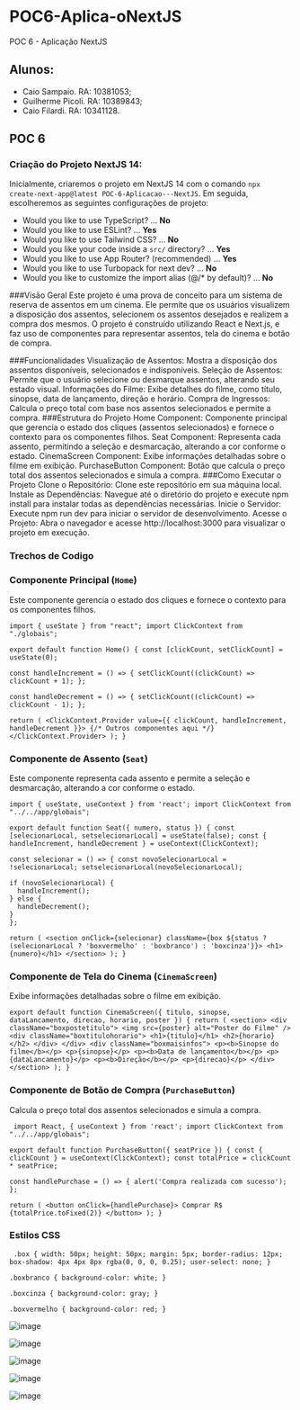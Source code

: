 # POC6-Aplica-oNextJS
POC 6 - Aplicação NextJS

## Alunos:

* Caio Sampaio. RA: 10381053;
* Guilherme Picoli. RA: 10389843;
* Caio Filardi. RA: 10341128.

## POC 6

### **Criação do Projeto NextJS 14**:

Inicialmente, criaremos o projeto em NextJS 14 com o comando `npx create-next-app@latest POC-6-Aplicacao---NextJS`. Em seguida, escolheremos as seguintes configurações de projeto:

- Would you like to use TypeScript? ... **No**
- Would you like to use ESLint? ... **Yes**
- Would you like to use Tailwind CSS? ... **No**
- Would you like your code inside a `src/` directory? ... **Yes**
- Would you like to use App Router? (recommended) ... **Yes**
- Would you like to use Turbopack for next dev? ... **No**
- Would you like to customize the import alias (@/* by default)? ... **No**


###Visão Geral
Este projeto é uma prova de conceito para um sistema de reserva de assentos em um cinema. Ele permite que os usuários visualizem a disposição dos assentos, selecionem os assentos desejados e realizem a compra dos mesmos. O projeto é construído utilizando React e Next.js, e faz uso de componentes para representar assentos, tela do cinema e botão de compra.

###Funcionalidades
Visualização de Assentos: Mostra a disposição dos assentos disponíveis, selecionados e indisponíveis.
Seleção de Assentos: Permite que o usuário selecione ou desmarque assentos, alterando seu estado visual.
Informações do Filme: Exibe detalhes do filme, como título, sinopse, data de lançamento, direção e horário.
Compra de Ingressos: Calcula o preço total com base nos assentos selecionados e permite a compra.
###Estrutura do Projeto
Home Component: Componente principal que gerencia o estado dos cliques (assentos selecionados) e fornece o contexto para os componentes filhos.
Seat Component: Representa cada assento, permitindo a seleção e desmarcação, alterando a cor conforme o estado.
CinemaScreen Component: Exibe informações detalhadas sobre o filme em exibição.
PurchaseButton Component: Botão que calcula o preço total dos assentos selecionados e simula a compra.
###Como Executar o Projeto
Clone o Repositório: Clone este repositório em sua máquina local.
Instale as Dependências: Navegue até o diretório do projeto e execute npm install para instalar todas as dependências necessárias.
Inicie o Servidor: Execute npm run dev para iniciar o servidor de desenvolvimento.
Acesse o Projeto: Abra o navegador e acesse http://localhost:3000 para visualizar o projeto em execução.

### Trechos de Codigo

### Componente Principal (`Home`)

Este componente gerencia o estado dos cliques e fornece o contexto para os componentes filhos.
```
import { useState } from "react"; import ClickContext from "./globais";

export default function Home() { const [clickCount, setClickCount] = useState(0);

const handleIncrement = () => { setClickCount((clickCount) => clickCount + 1); };

const handleDecrement = () => { setClickCount((clickCount) => clickCount - 1); };

return ( <ClickContext.Provider value={{ clickCount, handleIncrement, handleDecrement }}> {/* Outros componentes aqui */} </ClickContext.Provider> ); }
```

### Componente de Assento (`Seat`)

Este componente representa cada assento e permite a seleção e desmarcação, alterando a cor conforme o estado.

```
import { useState, useContext } from 'react'; import ClickContext from "../../app/globais";

export default function Seat({ numero, status }) { const [selecionarLocal, setselecionarLocal] = useState(false); const { handleIncrement, handleDecrement } = useContext(ClickContext);

const selecionar = () => { const novoSelecionarLocal = !selecionarLocal; setselecionarLocal(novoSelecionarLocal);

if (novoSelecionarLocal) {
  handleIncrement();
} else {
  handleDecrement();
}
};

return ( <section onClick={selecionar} className={box ${status ? (selecionarLocal ? 'boxvermelho' : 'boxbranco') : 'boxcinza'}}> <h1>{numero}</h1> </section> ); }
```

### Componente de Tela do Cinema (`CinemaScreen`)

Exibe informações detalhadas sobre o filme em exibição.

```
export default function CinemaScreen({ titulo, sinopse, dataLancamento, direcao, horario, poster }) { return ( <section> <div className="boxpostetitulo"> <img src={poster} alt="Poster do Filme" /> <div className="boxtitulohorario"> <h1>{titulo}</h1> <h2>{horario}</h2> </div> </div> <div className="boxmaisinfos"> <p><b>Sinopse do filme</b></p> <p>{sinopse}</p> <p><b>Data de lançamento</b></p> <p>{dataLancamento}</p> <p><b>Direção</b></p> <p>{direcao}</p> </div> </section> ); }
```

### Componente de Botão de Compra (`PurchaseButton`)

Calcula o preço total dos assentos selecionados e simula a compra.

```
 import React, { useContext } from 'react'; import ClickContext from "../../app/globais";

export default function PurchaseButton({ seatPrice }) { const { clickCount } = useContext(ClickContext); const totalPrice = clickCount * seatPrice;

const handlePurchase = () => { alert('Compra realizada com sucesso'); };

return ( <button onClick={handlePurchase}> Comprar R$ {totalPrice.toFixed(2)} </button> ); }
```

### Estilos CSS


```
 .box { width: 50px; height: 50px; margin: 5px; border-radius: 12px; box-shadow: 4px 4px 8px rgba(0, 0, 0, 0.25); user-select: none; }

.boxbranco { background-color: white; }

.boxcinza { background-color: gray; }

.boxvermelho { background-color: red; }
```
![image](https://github.com/user-attachments/assets/728b705f-5466-48dc-b8d9-90761fd3ee33)  

![image](https://github.com/user-attachments/assets/b0528231-a153-4a98-9588-871e3ef35e5c)  

![image](https://github.com/user-attachments/assets/2504b2fc-f5c0-49a2-a068-d54cfe635e40)  

![image](https://github.com/user-attachments/assets/d278599a-fbb8-4c0d-93b5-3de827e8c536)  

![image](https://github.com/user-attachments/assets/1f6f97d2-0b6e-4652-b512-248ff856553a)  




